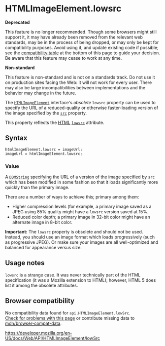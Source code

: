HTMLImageElement.lowsrc
=======================

**Deprecated**

This feature is no longer recommended. Though some browsers might still support it, it may have already been removed from the relevant web standards, may be in the process of being dropped, or may only be kept for compatibility purposes. Avoid using it, and update existing code if possible; see the [compatibility table](#browser_compatibility) at the bottom of this page to guide your decision. Be aware that this feature may cease to work at any time.

**Non-standard**

This feature is non-standard and is not on a standards track. Do not use it on production sites facing the Web: it will not work for every user. There may also be large incompatibilities between implementations and the behavior may change in the future.

The [`HTMLImageElement`](../htmlimageelement) interface's *obsolete* `lowsrc` property can be used to specify the URL of a reduced-quality or otherwise faster-loading version of the image specified by the [`src`](src) property.

This property reflects the [HTML](https://developer.mozilla.org/en-US/docs/Glossary/HTML) [`lowsrc`](https://developer.mozilla.org/en-US/docs/Web/HTML/Element/img#attr-lowsrc) attribute.

Syntax
------

    htmlImageElement.lowsrc = imageUrl;
    imageUrl = htmlImageElement.lowsrc;

### Value

A [`DOMString`](../domstring) specifying the URL of a version of the image specified by `src` which has been modified in some fashion so that it loads significantly more quickly than the primary image.

There are a number of ways to achieve this; primary among them:

-   Higher compression levels (for example, a primary image saved as a JPEG using 85% quality might have a `lowsrc` version saved at 15%.
-   Reduced color depth; a primary image in 32-bit color might have an alternate image in 8-bit color.

**Important:** The `lowsrc` property is obsolete and should not be used. Instead, you should use an image format which loads progressively (such as progressive JPEG). Or make sure your images are all well-optimized and balanced for appearance versus size.

Usage notes
-----------

`lowsrc` is a strange case. It was never technically part of the HTML specification (it was a Mozilla extension to HTML); however, HTML 5 does list it among the obsolete attributes.

Browser compatibility
---------------------

No compatibility data found for `api.HTMLImageElement.lowSrc`.  
[Check for problems with this page](#on-github) or contribute missing data to [mdn/browser-compat-data](https://github.com/mdn/browser-compat-data).

<a href="https://developer.mozilla.org/en-US/docs/Web/API/HTMLImageElement/lowSrc" class="_attribution-link">https://developer.mozilla.org/en-US/docs/Web/API/HTMLImageElement/lowSrc</a>
